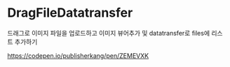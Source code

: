 # DragFileDatatransfer

드래그로 이미지 파일을 업로드하고
이미지 뷰어추가 및 datatransfer로 files에 리스트 추가하기

https://codepen.io/publisherkang/pen/ZEMEVXK
